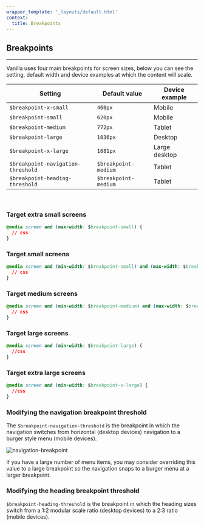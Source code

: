 ```yaml
---
wrapper_template: '_layouts/default.html'
context:
  title: Breakpoints
---
```


## Breakpoints

<hr>

Vanilla uses four main breakpoints for screen sizes, below you can see the setting, default width and device examples at which the content will scale.

| Setting                            | Default value        | Device example |
| ---------------------------------- | -------------------- | -------------- |
| `$breakpoint-x-small`              | `460px`              | Mobile         |
| `$breakpoint-small`                | `620px`              | Mobile         |
| `$breakpoint-medium`               | `772px`              | Tablet         |
| `$breakpoint-large`                | `1036px`             | Desktop        |
| `$breakpoint-x-large`              | `1681px`             | Large desktop  |
| `$breakpoint-navigation-threshold` | `$breakpoint-medium` | Tablet         |
| `$breakpoint-heading-threshold`    | `$breakpoint-medium` | Tablet         |

<br>

### Target extra small screens

```css
@media screen and (max-width: $breakpoint-small) {
  // css
}
```

### Target small screens

```css
@media screen and (min-width: $breakpoint-small) and (max-width: $breakpoint-medium) {
  // css
}
```

### Target medium screens

```css
@media screen and (min-width: $breakpoint-medium) and (max-width: $breakpoint-large) {
  // css
}
```

### Target large screens

```css
@media screen and (min-width: $breakpoint-large) {
  //css
}
```

### Target extra large screens

```css
@media screen and (min-width: $breakpoint-x-large) {
  //css
}
```

### Modifying the navigation breakpoint threshold

The `$breakpoint-navigation-threshold` is the breakpoint in which the navigation switches from horizontal (desktop devices) navigation to a burger style menu (mobile devices).

<img class="p-image--bordered" src="https://assets.ubuntu.com/v1/68db306c-global-layout-breakpoint-navigation.png" alt="navigation-breakpoint">

If you have a large number of menu items, you may consider overriding this value to a large breakpoint so the navigation snaps to a burger menu at a larger breakpoint.

### Modifying the heading breakpoint threshold

`$breakpoint-heading-threshold` is the breakpoint in which the heading sizes switch from a 1:2 modular scale ratio (desktop devices) to a 2:3 ratio (mobile devices).
